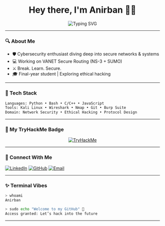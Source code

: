 
<h1 align="center">Hey there, I'm Anirban 👨‍💻</h1>

<p align="center">
  <img src="https://readme-typing-svg.demolab.com?font=Fira+Code&pause=1000&color=00FFCC&center=true&vCenter=true&width=435&lines=Cybersecurity+Explorer...;Code+Alchemist...;Terminal+Enthusiast..." alt="Typing SVG" />
</p>

---

### 🔍 About Me
- 🛡️ Cybersecurity enthusiast diving deep into secure networks & systems
- 💻 Working on VANET Secure Routing (NS-3 + SUMO)
- ⚔️ Break. Learn. Secure.
- 🎓 Final-year student | Exploring ethical hacking

---

### 🧰 Tech Stack

```bash
Languages: Python • Bash • C/C++ • JavaScript
Tools: Kali Linux • Wireshark • Nmap • Git • Burp Suite
Domain: Network Security • Ethical Hacking • Protocol Design
```

---

### 🏅 My TryHackMe Badge

<p align="center">
  <a href="https://tryhackme.com/p/AnirbanTarafdar" target="_blank">
   <img src="https://tryhackme-badges.s3.amazonaws.com/friatarn17.png" alt="TryHackMe"> 
  </a>
</p>

---

### 🔗 Connect With Me

[![LinkedIn](https://img.shields.io/badge/LinkedIn-blue?style=for-the-badge&logo=linkedin)](https://www.linkedin.com/in/anirban-tarafdar)
[![GitHub](https://img.shields.io/badge/GitHub-171515?style=for-the-badge&logo=github&logoColor=white)](https://github.com/AnirbanTarafdar)
[![Email](https://img.shields.io/badge/Mail-EA4335?style=for-the-badge&logo=gmail&logoColor=white)](mailto:anirban.tarafdar@email.com)

---

### ✨ Terminal Vibes

```bash
> whoami
Anirban

> sudo echo "Welcome to my GitHub" 🚀
Access granted: Let’s hack into the future
```

---
